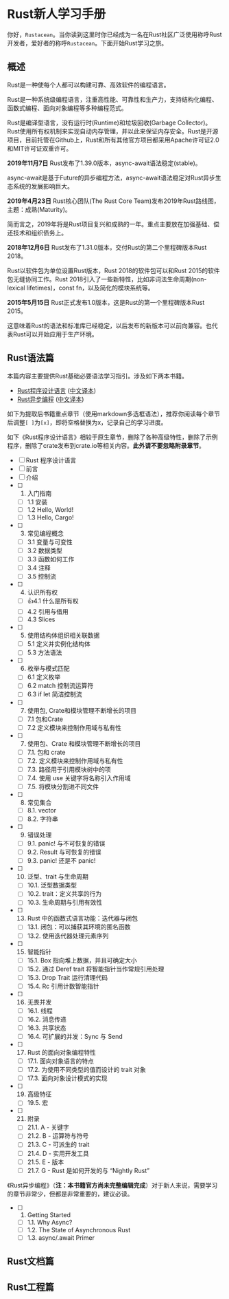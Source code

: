 # Rust新人学习手册

你好，`Rustacean`。当你读到这里时你已经成为一名在Rust社区广泛使用称呼Rust开发者，爱好者的称呼`Rustacean`。下面开始Rust学习之旅。

## 概述

Rust是一种使每个人都可以构建可靠、高效软件的编程语言。

Rust是一种系统级编程语言，注重高性能、可靠性和生产力，支持结构化编程、函数式编程、面向对象编程等多种编程范式。

Rust是编译型语言，没有运行时(Runtime)和垃圾回收(Garbage Collector)。Rust使用所有权机制来实现自动内存管理，并以此来保证内存安全。Rust是开源项目，目前托管在Github上，Rust和所有其他官方项目都采用Apache许可证2.0和MIT许可证双重许可。

**2019年11月7日**
Rust发布了1.39.0版本，async-await语法稳定(stable)。

async-await是基于Future的异步编程方法，async-await语法稳定对Rust异步生态系统的发展影响巨大。

**2019年4月23日**
Rust核心团队(The Rust Core Team)发布2019年Rust路线图，主题：成熟(Maturity)。

简而言之，2019年将是Rust项目复兴和成熟的一年。重点主要放在加强基础、偿还技术和组织债务上。

**2018年12月6日**
Rust发布了1.31.0版本，交付Rust的第二个里程碑版本Rust 2018。

Rust以软件包为单位设置Rust版本，Rust 2018的软件包可以和Rust 2015的软件包无缝协同工作。Rust 2018引入了一些新特性，比如非词法生命周期(non-lexical lifetimes)，const fn，以及简化的模块系统等。

**2015年5月15日**
Rust正式发布1.0版本，这是Rust的第一个里程碑版本Rust 2015。

这意味着Rust的语法和标准库已经稳定，以后发布的新版本可以前向兼容。也代表Rust可以开始应用于生产环境。

## Rust语法篇

本篇内容主要提供Rust基础必要语法学习指引。涉及如下两本书籍。

- [Rust程序设计语言](https://doc.rust-lang.org/book/) ([中文译本](https://kaisery.github.io/trpl-zh-cn/))
- [Rust异步编程](https://rust-lang.github.io/async-book/index.html) ([中文译本](https://github.com/chinanf-boy/async-book-zh))

如下为提取后书籍重点章节（使用markdown多选框语法），推荐你阅读每个章节后调整`[ ]`为`[x]`，即将空格替换为x，记录自己的学习进度。

如下《Rust程序设计语言》相较于原生章节，删除了各种高级特性，删除了示例程序，删除了crate发布到crate.io等相关内容。**此外请不要忽略附录章节**。

- [ ] Rust 程序设计语言
- [ ] 前言
- [ ] 介绍
- [ ] 1. 入门指南
  - [ ] 1.1 安装
  - [ ] 1.2 Hello, World!
  - [ ] 1.3 Hello, Cargo!
- [ ] 3. 常见编程概念
  - [ ] 3.1 变量与可变性
  - [ ] 3.2 数据类型
  - [ ] 3.3 函数如何工作
  - [ ] 3.4 注释
  - [ ] 3.5 控制流
- [ ] 4. 认识所有权
  - [ ] 👍4.1 什么是所有权
  - [ ] 4.2 引用与借用
  - [ ] 4.3 Slices
- [ ] 5. 使用结构体组织相关联数据
  - [ ] 5.1 定义并实例化结构体
  - [ ] 5.3 方法语法
- [ ] 6. 枚举与模式匹配
  - [ ] 6.1 定义枚举
  - [ ] 6.2 match 控制流运算符
  - [ ] 6.3 if let 简洁控制流
- [ ] 7. 使用包, Crate和模块管理不断增长的项目
  - [ ] 7.1 包和Crate
  - [ ] 7.2 定义模块来控制作用域与私有性
- [ ] 7. 使用包、Crate 和模块管理不断增长的项目
  - [ ] 7.1. 包和 crate
  - [ ] 7.2. 定义模块来控制作用域与私有性
  - [ ] 7.3. 路径用于引用模块树中的项
  - [ ] 7.4. 使用 use 关键字将名称引入作用域
  - [ ] 7.5. 将模块分割进不同文件
- [ ] 8. 常见集合
  - [ ] 8.1. vector
  - [ ] 8.2. 字符串
- [ ] 9. 错误处理
  - [ ] 9.1. panic! 与不可恢复的错误
  - [ ] 9.2. Result 与可恢复的错误
  - [ ] 9.3. panic! 还是不 panic!
- [ ] 10. 泛型、trait 与生命周期
  - [ ] 10.1. 泛型数据类型
  - [ ] 10.2. trait：定义共享的行为
  - [ ] 10.3. 生命周期与引用有效性
- [ ] 13. Rust 中的函数式语言功能：迭代器与闭包
  - [ ] 13.1. 闭包：可以捕获其环境的匿名函数
  - [ ] 13.2. 使用迭代器处理元素序列
- [ ] 15. 智能指针
  - [ ] 15.1. Box 指向堆上数据，并且可确定大小
  - [ ] 15.2. 通过 Deref trait 将智能指针当作常规引用处理
  - [ ] 15.3. Drop Trait 运行清理代码
  - [ ] 15.4. Rc 引用计数智能指针
- [ ] 16. 无畏并发
  - [ ] 16.1. 线程
  - [ ] 16.2. 消息传递
  - [ ] 16.3. 共享状态
  - [ ] 16.4. 可扩展的并发：Sync 与 Send
- [ ] 17. Rust 的面向对象编程特性
  - [ ] 17.1. 面向对象语言的特点
  - [ ] 17.2. 为使用不同类型的值而设计的 trait 对象
  - [ ] 17.3. 面向对象设计模式的实现
- [ ] 19. 高级特征
  - [ ] 19.5. 宏
- [ ] 21. 附录
  - [ ] 21.1. A - 关键字
  - [ ] 21.2. B - 运算符与符号
  - [ ] 21.3. C - 可派生的 trait
  - [ ] 21.4. D - 实用开发工具
  - [ ] 21.5. E - 版本
  - [ ] 21.7. G - Rust 是如何开发的与 “Nightly Rust”

《Rust异步编程》（__注：本书籍官方尚未完整编辑完成__）对于新人来说，需要学习的章节非常少，但都是非常重要的，建议必读。

- [ ] 1. Getting Started
  - [ ] 1.1. Why Async?
  - [ ] 1.2. The State of Asynchronous Rust
  - [ ] 1.3. async/.await Primer

## Rust文档篇

## Rust工程篇
